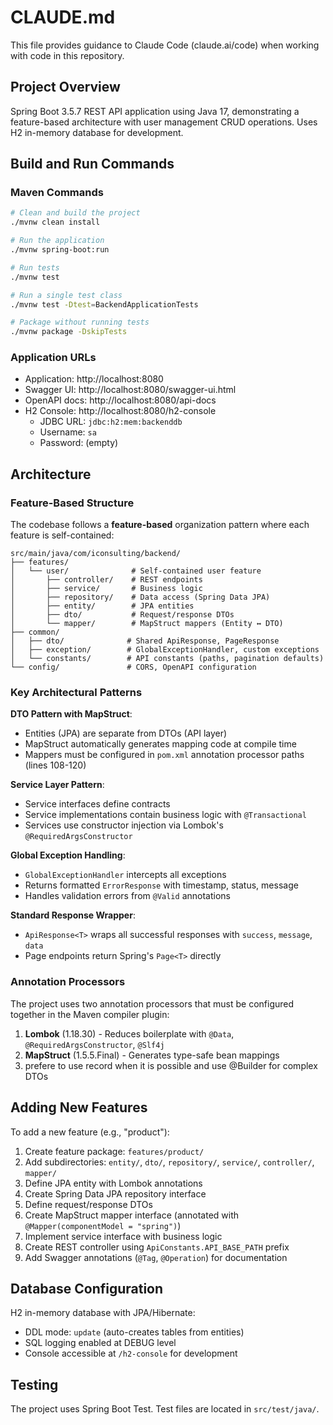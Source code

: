 # CLAUDE.md

This file provides guidance to Claude Code (claude.ai/code) when working with code in this repository.

## Project Overview

Spring Boot 3.5.7 REST API application using Java 17, demonstrating a feature-based architecture with user management CRUD operations. Uses H2 in-memory database for development.

## Build and Run Commands

### Maven Commands
```bash
# Clean and build the project
./mvnw clean install

# Run the application
./mvnw spring-boot:run

# Run tests
./mvnw test

# Run a single test class
./mvnw test -Dtest=BackendApplicationTests

# Package without running tests
./mvnw package -DskipTests
```

### Application URLs
- Application: http://localhost:8080
- Swagger UI: http://localhost:8080/swagger-ui.html
- OpenAPI docs: http://localhost:8080/api-docs
- H2 Console: http://localhost:8080/h2-console
  - JDBC URL: `jdbc:h2:mem:backenddb`
  - Username: `sa`
  - Password: (empty)

## Architecture

### Feature-Based Structure
The codebase follows a **feature-based** organization pattern where each feature is self-contained:

```
src/main/java/com/iconsulting/backend/
├── features/
│   └── user/              # Self-contained user feature
│       ├── controller/    # REST endpoints
│       ├── service/       # Business logic
│       ├── repository/    # Data access (Spring Data JPA)
│       ├── entity/        # JPA entities
│       ├── dto/           # Request/response DTOs
│       └── mapper/        # MapStruct mappers (Entity ↔ DTO)
├── common/
│   ├── dto/              # Shared ApiResponse, PageResponse
│   ├── exception/        # GlobalExceptionHandler, custom exceptions
│   └── constants/        # API constants (paths, pagination defaults)
└── config/               # CORS, OpenAPI configuration
```

### Key Architectural Patterns

**DTO Pattern with MapStruct**:
- Entities (JPA) are separate from DTOs (API layer)
- MapStruct automatically generates mapping code at compile time
- Mappers must be configured in `pom.xml` annotation processor paths (lines 108-120)

**Service Layer Pattern**:
- Service interfaces define contracts
- Service implementations contain business logic with `@Transactional`
- Services use constructor injection via Lombok's `@RequiredArgsConstructor`

**Global Exception Handling**:
- `GlobalExceptionHandler` intercepts all exceptions
- Returns formatted `ErrorResponse` with timestamp, status, message
- Handles validation errors from `@Valid` annotations

**Standard Response Wrapper**:
- `ApiResponse<T>` wraps all successful responses with `success`, `message`, `data`
- Page endpoints return Spring's `Page<T>` directly

### Annotation Processors
The project uses two annotation processors that must be configured together in the Maven compiler plugin:
1. **Lombok** (1.18.30) - Reduces boilerplate with `@Data`, `@RequiredArgsConstructor`, `@Slf4j`
2. **MapStruct** (1.5.5.Final) - Generates type-safe bean mappings
3. prefere to use record when it is possible and use @Builder for complex DTOs

## Adding New Features

To add a new feature (e.g., "product"):

1. Create feature package: `features/product/`
2. Add subdirectories: `entity/`, `dto/`, `repository/`, `service/`, `controller/`, `mapper/`
3. Define JPA entity with Lombok annotations
4. Create Spring Data JPA repository interface
5. Define request/response DTOs
6. Create MapStruct mapper interface (annotated with `@Mapper(componentModel = "spring")`)
7. Implement service interface with business logic
8. Create REST controller using `ApiConstants.API_BASE_PATH` prefix
9. Add Swagger annotations (`@Tag`, `@Operation`) for documentation

## Database Configuration

H2 in-memory database with JPA/Hibernate:
- DDL mode: `update` (auto-creates tables from entities)
- SQL logging enabled at DEBUG level
- Console accessible at `/h2-console` for development

## Testing

The project uses Spring Boot Test. Test files are located in `src/test/java/`.
